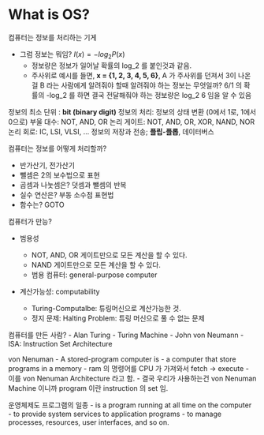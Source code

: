 # What is OS?

컴퓨터는 정보를 처리하는 기게
- 그럼 정보는 뭐임? $I(x) = -log_2P(x)$
    - 정보량은 정보가 일어날 확률의 log_2 를 붙인것과 같음.
    - 주사위로 예시를 들면,  **x = {1, 2, 3, 4, 5, 6}**, A 가 주사위를 던져서 3이 나온걸 B 라는 사람에게 알려줘야 할때 알려줘야 하는 정보는 무엇일까? 6/1 의 확률의 -log_2 를 하면 결국 전달해줘야 하는 정보량은 log_2 6 임을 알 수 있음

정보의 최소 단위 : **bit (binary digit)**
정보의 처리: 정보의 상태 변환 (0에서 1로, 1에서 0으로)
부울 대수: NOT, AND, OR
논리 게이트: NOT, AND, OR, XOR, NAND, NOR
논리 회로: IC, LSI, VLSI, ...
정보의 저장과 전송; **플립-플롭**, 데이터버스

컴퓨터는 정보를 어떻게 처리할까?
- 반가산기, 전가산기
- 뺄셈은 2의 보수법으로 표현
- 곱셈과 나눗셈은? 덧셈과 뺄셈의 반복
- 실수 연산은? 부동 소수점 표현법
- 함수는? GOTO

컴퓨터가 만능?
- 범용성
    - NOT, AND, OR 게이트만으로 모든 계산을 할 수 있다.
    - NAND 게이트만으로 모든 계산을 할 수 있다.
    - 범용 컴퓨터: general-purpose computer

- 계산가능성: computability
    - Turing-Computalbe: 튜링머신으로 계산가능한 것.
    - 정지 문제: Halting Problem: 튜링 머신으로 풀 수 없는 문제

컴퓨터를 만든 사람?
    - Alan Turing - Turing Machine
    - John von Neumann - ISA: Instruction Set Architecture

von Nenuman
    - A stored-program computer is 
        - a computer that store programs in a memory
    - ram 의 명령어를 CPU 가 가져와서 fetch -> execute
        - 이를 von Nenuman Architecture 라고 함.
    - 결국 우리가 사용하는건 von Nenuman Machine 이니까 program 이란 instruction 의 set 임.

운영체제도 프로그램의 일종
    - is a program running at all time on the computer
    - to provide system services to application programs
    - to manage processes, resources, user interfaces, and so on.
